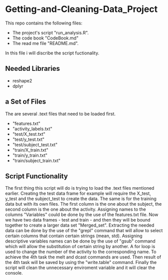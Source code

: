 # Getting-and-Cleaning-Data_Project

This repo contains the following files:
- The project's script "run_analysis.R".
- The code book "CodeBook.md"
- The read me file "README.md".

In this file i will discribe the script fuctionality.

## Needed Libraries

* reshape2
* dplyr

## a Set of Files

The are several .text files that need to be loaded first.
* "features.txt"
* "activity_labels.txt"
* "test/X_test.txt"
* "test/y_test.txt"
* "test/subject_test.txt"
* "train/X_train.txt"
* "train/y_train.txt"
* "train/subject_train.txt"

## Script Functionality
The first thing this script will do is trying to load the .text files mentioned
earlier. Creating the test data frame for example will require the X_test, y_test and
the subject_test to create the data. The same is for the training data but with its own files.
The first column is the one about the subject, the second column is the one about the activity.
Assigning names to the columns "Variables" could be done by the use of the features.txt file.
Now we have two data frames - test and train - and then they will be bound together to create
a larger data set "Merged_set". Extracting the needed data can be done by the use of the "grepl"
command that will allow to select certain columns that contain certain strings (mean, std).
Assigning descriptive variables names can be done by the use of "gsub" command which will allow the substitution
of certain string by another. A for loop is used to change the number of the activity to the corresponding name.
To achieve the 4th task the melt and dcast commands are used. Then result of the 4th task will be saved
by using the "write.table" command. Finally the script will clean the unnecessary enviroment variable and it will
clear the console.
